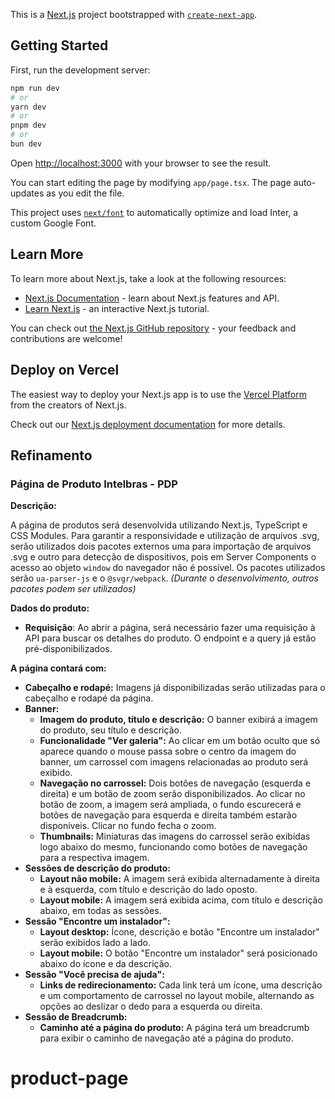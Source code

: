 This is a [Next.js](https://nextjs.org/) project bootstrapped with [`create-next-app`](https://github.com/vercel/next.js/tree/canary/packages/create-next-app).

## Getting Started

First, run the development server:

```bash
npm run dev
# or
yarn dev
# or
pnpm dev
# or
bun dev
```

Open [http://localhost:3000](http://localhost:3000) with your browser to see the result.

You can start editing the page by modifying `app/page.tsx`. The page auto-updates as you edit the file.

This project uses [`next/font`](https://nextjs.org/docs/basic-features/font-optimization) to automatically optimize and load Inter, a custom Google Font.

## Learn More

To learn more about Next.js, take a look at the following resources:

- [Next.js Documentation](https://nextjs.org/docs) - learn about Next.js features and API.
- [Learn Next.js](https://nextjs.org/learn) - an interactive Next.js tutorial.

You can check out [the Next.js GitHub repository](https://github.com/vercel/next.js/) - your feedback and contributions are welcome!

## Deploy on Vercel

The easiest way to deploy your Next.js app is to use the [Vercel Platform](https://vercel.com/new?utm_medium=default-template&filter=next.js&utm_source=create-next-app&utm_campaign=create-next-app-readme) from the creators of Next.js.

Check out our [Next.js deployment documentation](https://nextjs.org/docs/deployment) for more details.

## Refinamento

### Página de Produto Intelbras - PDP

**Descrição:**

A página de produtos será desenvolvida utilizando Next.js, TypeScript e CSS Modules. Para garantir a responsividade e utilização de arquivos .svg, serão utilizados dois pacotes externos uma para importação de arquivos .svg e outro para detecção de dispositivos, pois em Server Components o acesso ao objeto `window` do navegador não é possível. Os pacotes utilizados serão `ua-parser-js` e o `@svgr/webpack`. _(Durante o desenvolvimento, outros pacotes podem ser utilizados)_

**Dados do produto:**

- **Requisição**: Ao abrir a página, será necessário fazer uma requisição à API para buscar os detalhes do produto. O endpoint e a query já estão pré-disponibilizados.

**A página contará com:**

- **Cabeçalho e rodapé:** Imagens já disponibilizadas serão utilizadas para o cabeçalho e rodapé da página.
- **Banner:**
  - **Imagem do produto, título e descrição:** O banner exibirá a imagem do produto, seu título e descrição.
  - **Funcionalidade "Ver galeria":** Ao clicar em um botão oculto que só aparece quando o mouse passa sobre o centro da imagem do banner, um carrossel com imagens relacionadas ao produto será exibido.
  - **Navegação no carrossel:** Dois botões de navegação (esquerda e direita) e um botão de zoom serão disponibilizados. Ao clicar no botão de zoom, a imagem será ampliada, o fundo escurecerá e botões de navegação para esquerda e direita também estarão disponíveis. Clicar no fundo fecha o zoom.
  - **Thumbnails:** Miniaturas das imagens do carrossel serão exibidas logo abaixo do mesmo, funcionando como botões de navegação para a respectiva imagem.
- **Sessões de descrição do produto:**
  - **Layout não mobile:** A imagem será exibida alternadamente à direita e à esquerda, com título e descrição do lado oposto.
  - **Layout mobile:** A imagem será exibida acima, com título e descrição abaixo, em todas as sessões.
- **Sessão "Encontre um instalador":**
  - **Layout desktop:** Ícone, descrição e botão "Encontre um instalador" serão exibidos lado a lado.
  - **Layout mobile:** O botão "Encontre um instalador" será posicionado abaixo do ícone e da descrição.
- **Sessão "Você precisa de ajuda":**
  - **Links de redirecionamento:** Cada link terá um ícone, uma descrição e um comportamento de carrossel no layout mobile, alternando as opções ao deslizar o dedo para a esquerda ou direita.
- **Sessão de Breadcrumb:**
  - **Caminho até a página do produto:** A página terá um breadcrumb para exibir o caminho de navegação até a página do produto.
# product-page
